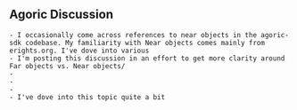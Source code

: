 ## Agoric Discussion
	- I occasionally come across references to near objects in the agoric-sdk codebase. My familiarity with Near objects comes mainly from erights.org. I've dove into various
	- I'm posting this discussion in an effort to get more clarity around Far objects vs. Near objects/
	-
	-
	-
	- I've dove into this topic quite a bit